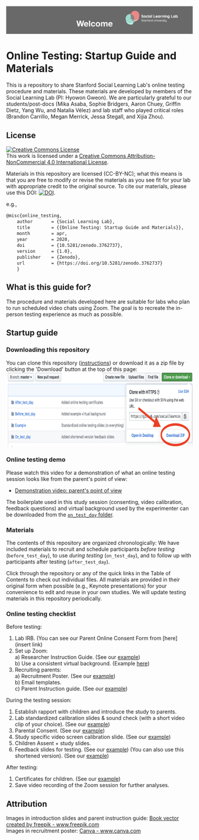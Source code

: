 <img src='supplement_images/Readme_banner.png'>

# Online Testing: Startup Guide and Materials

This is a repository to share Stanford Social Learning Lab's online testing procedure and materials. These materials are developed by members of the Social Learning Lab (PI: Hyowon Gweon). We are particularly grateful to our students/post-docs (Mika Asaba, Sophie Bridgers, Aaron Chuey, Griffin Dietz, Yang Wu, and Natalia Vélez) and lab staff who played critical roles (Brandon Carrillo, Megan Merrick, Jessa Stegall, and Xijia Zhou). 


## License
<a rel="license" href="http://creativecommons.org/licenses/by-nc/4.0/"><img alt="Creative Commons License" style="border-width:0" src="https://i.creativecommons.org/l/by-nc/4.0/88x31.png"  height ='40'></a><br />This work is licensed under a <a rel="license" href="http://creativecommons.org/licenses/by-nc/4.0/">Creative Commons Attribution-NonCommercial 4.0 International License</a>. 

Materials in this repository are licensed (CC-BY-NC); what this means is that you are free to modify or revise the materials as you see fit for your lab with appropriate credit to the original source. To cite our materials, please use this 
DOI: <a href="https://zenodo.org/badge/latestdoi/254751115"><img src="https://zenodo.org/badge/254751115.svg" alt="DOI" height ='30'></a>. 

e.g.,

```
@misc{online_testing,
    author       = {Social Learning Lab},
    title        = {{Online Testing: Startup Guide and Materials}},
    month        = apr,
    year         = 2020,
    doi          = {10.5281/zenodo.3762737},
    version      = {1.0},
    publisher    = {Zenodo},
    url          = {https://doi.org/10.5281/zenodo.3762737}
    }
```

## What is this guide for?

The procedure and materials developed here are suitable for labs who plan to run scheduled video chats using Zoom. The goal is to recreate the in-person testing experience as much as possible.
 
## Startup guide

### Downloading this repository
You can clone this repository ([instructions](https://help.github.com/en/github/creating-cloning-and-archiving-repositories/cloning-a-repository)) or download it as a zip file by clicking the 'Download' button at the top of this page: <br>
<img src='supplement_images/github_download_button.png' width = '1000' height ='200'>

### Online testing demo

Please watch this video for a demonstration of what an online testing session looks like from the parent's point of view:
* [Demonstration video: parent's point of view](link_to_file)

The boilerplate used in this study session (consenting, video calibration, feedback questions) and virtual background used by the experimenter can be downloaded from the [`on_test_day` folder](https://github.com/sociallearninglab/online_testing_materials/tree/master/On_test_day).

### Materials

The contents of this repository are organized chronologically: We have included materials to recruit and schedule participants *before testing* (`before_test_day`), to use *during testing* (`on_test_day`), and to follow up with participants after testing (`after_test_day`). 

Click through the repository or any of the quick links in the Table of Contents to check out individual files. All materials are provided in their original form when possible (e.g., Keynote presentations) for your convenience to edit and reuse in your own studies. We will update testing materials in this repository periodically.

### Online testing checklist

Before testing:

  1. Lab IRB. (You can see our Parent Online Consent Form from [here] (insert link) <br>
  2. Set up Zoom: <br>
    a) Researcher Instruction Guide. (See our [example](https://github.com/sociallearninglab/online_testing_materials/blob/master/Before_test_day/Lab%20Testing%20Online%20Prep%20Guide.key)) <br>
    b) Use a consistent virtual background. (Example [here](https://github.com/sociallearninglab/online_testing_materials/blob/master/Before_test_day/virtual_background.jpg))
  3. Recruiting parents: <br>
    a) Recruitment Poster. (See our [example](https://github.com/sociallearninglab/online_testing_materials/blob/master/Before_test_day/SLL%20Participation%20Flyer.pdf)) <br>
    b) Email templates.   
    c) Parent Instruction guide. (See our [example](https://github.com/sociallearninglab/online_testing_materials/blob/master/Before_test_day/parent_instruction_guide.key)) 

During the testing session:

  1. Establish rapport with children and introduce the study to parents.
  2. Lab standardized calibration slides & sound check (with a short video clip of your choice). (See our [example](https://github.com/sociallearninglab/online_testing_materials/blob/master/On_test_day/Calibration_Part1.key))
  3. Parental Consent. (See our [example](https://github.com/sociallearninglab/online_testing_materials/blob/master/On_test_day/Parental_Consent.key))
  4. Study specific video screen calibration slide. (See our [example](https://github.com/sociallearninglab/online_testing_materials/blob/master/On_test_day/Calibration_Part2.key))
  5. Children Assent + study slides.
  6. Feedback slides for testing. (See our [example](https://github.com/sociallearninglab/online_testing_materials/blob/master/On_test_day/Feedback_Slides.key))
     (You can also use this shortened version). (See our [example](https://github.com/sociallearninglab/online_testing_materials/blob/master/On_test_day/Shortened_Follow_Up.key))

After testing:

  1. Certificates for children. (See our [example](https://github.com/sociallearninglab/online_testing_materials/blob/master/After_test_day/Online%20Testing%20Certificate.pdf))
  2. Save video recording of the Zoom session for further analyses.

## Attribution
<p>
Images in introduction slides and parent instruction guide: <a href="https://www.freepik.com/free-photos-vectors/book">Book vector created by freepik - www.freepik.com</a> <br>
Images in recruitment poster: <a href="https://www.canva.com"> Canva - www.canva.com</a> <br>
</p>
